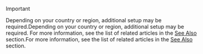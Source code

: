 > [!IMPORTANT]
> <span data-ttu-id="933d0-101">Depending on your country or region, additional setup may be required.</span><span class="sxs-lookup"><span data-stu-id="933d0-101">Depending on your country or region, additional setup may be required.</span></span> <span data-ttu-id="933d0-102">For more information, see the list of related articles in the [See Also](#see-also) section.</span><span class="sxs-lookup"><span data-stu-id="933d0-102">For more information, see the list of related articles in the [See Also](#see-also) section.</span></span>  